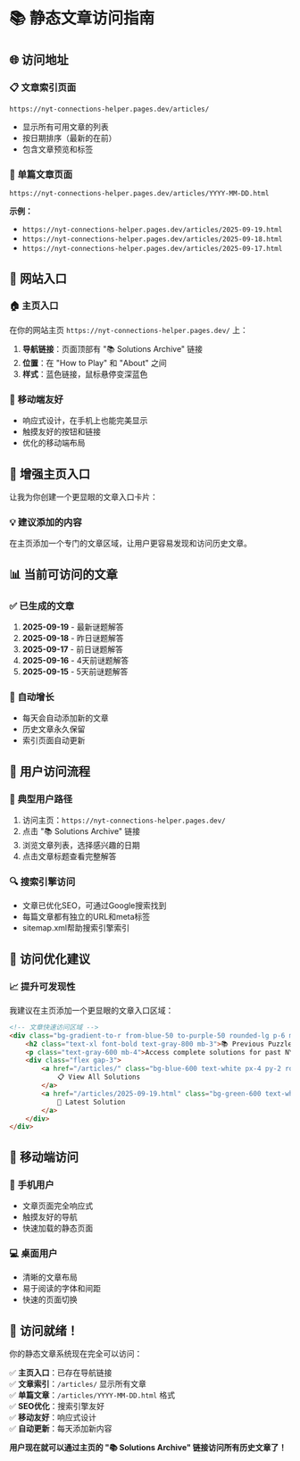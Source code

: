 # 📚 静态文章访问指南

## 🌐 **访问地址**

### 📋 **文章索引页面**
```
https://nyt-connections-helper.pages.dev/articles/
```
- 显示所有可用文章的列表
- 按日期排序（最新的在前）
- 包含文章预览和标签

### 📄 **单篇文章页面**
```
https://nyt-connections-helper.pages.dev/articles/YYYY-MM-DD.html
```

**示例：**
- `https://nyt-connections-helper.pages.dev/articles/2025-09-19.html`
- `https://nyt-connections-helper.pages.dev/articles/2025-09-18.html`
- `https://nyt-connections-helper.pages.dev/articles/2025-09-17.html`

## 🔗 **网站入口**

### 🏠 **主页入口**
在你的网站主页 `https://nyt-connections-helper.pages.dev/` 上：

1. **导航链接**：页面顶部有 "📚 Solutions Archive" 链接
2. **位置**：在 "How to Play" 和 "About" 之间
3. **样式**：蓝色链接，鼠标悬停变深蓝色

### 📱 **移动端友好**
- 响应式设计，在手机上也能完美显示
- 触摸友好的按钮和链接
- 优化的移动端布局

## 🎨 **增强主页入口**

让我为你创建一个更显眼的文章入口卡片：

### 💡 **建议添加的内容**
在主页添加一个专门的文章区域，让用户更容易发现和访问历史文章。

## 📊 **当前可访问的文章**

### ✅ **已生成的文章**
1. **2025-09-19** - 最新谜题解答
2. **2025-09-18** - 昨日谜题解答  
3. **2025-09-17** - 前日谜题解答
4. **2025-09-16** - 4天前谜题解答
5. **2025-09-15** - 5天前谜题解答

### 🔄 **自动增长**
- 每天会自动添加新的文章
- 历史文章永久保留
- 索引页面自动更新

## 🎯 **用户访问流程**

### 📱 **典型用户路径**
1. 访问主页：`https://nyt-connections-helper.pages.dev/`
2. 点击 "📚 Solutions Archive" 链接
3. 浏览文章列表，选择感兴趣的日期
4. 点击文章标题查看完整解答

### 🔍 **搜索引擎访问**
- 文章已优化SEO，可通过Google搜索找到
- 每篇文章都有独立的URL和meta标签
- sitemap.xml帮助搜索引擎索引

## 🚀 **访问优化建议**

### 📈 **提升可发现性**
我建议在主页添加一个更显眼的文章入口区域：

```html
<!-- 文章快速访问区域 -->
<div class="bg-gradient-to-r from-blue-50 to-purple-50 rounded-lg p-6 mb-6">
    <h2 class="text-xl font-bold text-gray-800 mb-3">📚 Previous Puzzles & Solutions</h2>
    <p class="text-gray-600 mb-4">Access complete solutions for past NYT Connections puzzles</p>
    <div class="flex gap-3">
        <a href="/articles/" class="bg-blue-600 text-white px-4 py-2 rounded-lg hover:bg-blue-700 transition-colors">
            📋 View All Solutions
        </a>
        <a href="/articles/2025-09-19.html" class="bg-green-600 text-white px-4 py-2 rounded-lg hover:bg-green-700 transition-colors">
            📄 Latest Solution
        </a>
    </div>
</div>
```

## 📱 **移动端访问**

### 📲 **手机用户**
- 文章页面完全响应式
- 触摸友好的导航
- 快速加载的静态页面

### 💻 **桌面用户**
- 清晰的文章布局
- 易于阅读的字体和间距
- 快速的页面切换

## 🎉 **访问就绪！**

你的静态文章系统现在完全可以访问：

✅ **主页入口**：已存在导航链接  
✅ **文章索引**：`/articles/` 显示所有文章  
✅ **单篇文章**：`/articles/YYYY-MM-DD.html` 格式  
✅ **SEO优化**：搜索引擎友好  
✅ **移动友好**：响应式设计  
✅ **自动更新**：每天添加新内容  

**用户现在就可以通过主页的 "📚 Solutions Archive" 链接访问所有历史文章了！**